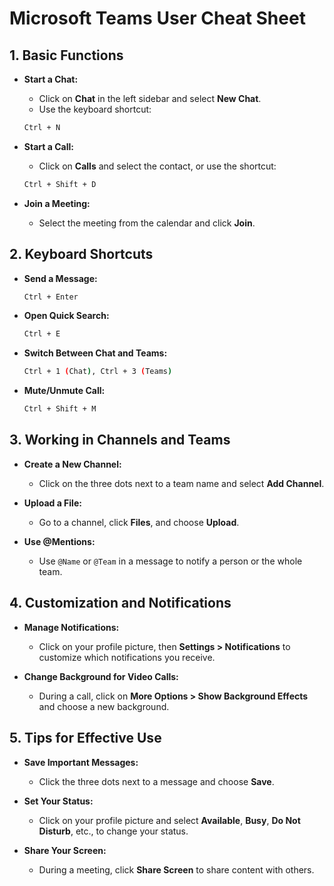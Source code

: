 # Microsoft Teams User Cheat Sheet



## 1. Basic Functions

- **Start a Chat:**
  - Click on **Chat** in the left sidebar and select **New Chat**.
  - Use the keyboard shortcut:
  ```bash
  Ctrl + N
  ```

- **Start a Call:**
  - Click on **Calls** and select the contact, or use the shortcut:
  ```bash
  Ctrl + Shift + D
  ```

- **Join a Meeting:**
  - Select the meeting from the calendar and click **Join**.

## 2. Keyboard Shortcuts

- **Send a Message:**
  ```bash
  Ctrl + Enter
  ```

- **Open Quick Search:**
  ```bash
  Ctrl + E
  ```

- **Switch Between Chat and Teams:**
  ```bash
  Ctrl + 1 (Chat), Ctrl + 3 (Teams)
  ```

- **Mute/Unmute Call:**
  ```bash
  Ctrl + Shift + M
  ```

## 3. Working in Channels and Teams

- **Create a New Channel:**
  - Click on the three dots next to a team name and select **Add Channel**.

- **Upload a File:**
  - Go to a channel, click **Files**, and choose **Upload**.

- **Use @Mentions:**
  - Use `@Name` or `@Team` in a message to notify a person or the whole team.

## 4. Customization and Notifications

- **Manage Notifications:**
  - Click on your profile picture, then **Settings > Notifications** to customize which notifications you receive.

- **Change Background for Video Calls:**
  - During a call, click on **More Options > Show Background Effects** and choose a new background.

## 5. Tips for Effective Use

- **Save Important Messages:**
  - Click the three dots next to a message and choose **Save**.

- **Set Your Status:**
  - Click on your profile picture and select **Available**, **Busy**, **Do Not Disturb**, etc., to change your status.

- **Share Your Screen:**
  - During a meeting, click **Share Screen** to share content with others.
